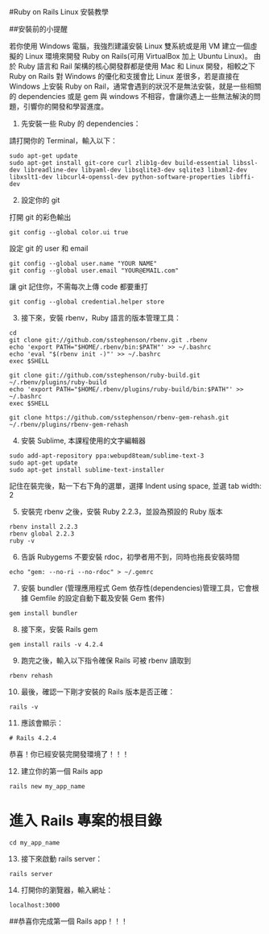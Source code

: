 #Ruby on Rails Linux 安裝教學


##安裝前的小提醒

若你使用 Windows 電腦，我強烈建議安裝 Linux 雙系統或是用 VM 建立一個虛擬的 Linux 環境來開發 Ruby on Rails(可用 VirtualBox 加上 Ubuntu Linux)。
由於 Ruby 語言和 Rail 架構的核心開發群都是使用 Mac 和 Linux 開發，相較之下 Ruby on Rails 對 Windows 的優化和支援會比 Linux 差很多，若是直接在 Windows 上安裝 Ruby on Rail，通常會遇到的狀況不是無法安裝，就是一些相關的 dependencies 或是 gem 與 windows 不相容，會讓你遇上一些無法解決的問題，引響你的開發和學習進度。

1. 先安裝一些 Ruby 的 dependencies：

請打開你的 Terminal，輸入以下：

```
sudo apt-get update
sudo apt-get install git-core curl zlib1g-dev build-essential libssl-dev libreadline-dev libyaml-dev libsqlite3-dev sqlite3 libxml2-dev libxslt1-dev libcurl4-openssl-dev python-software-properties libffi-dev
```

2. 設定你的 git

打開 git 的彩色輸出
```
git config --global color.ui true
```

設定 git 的 user 和 email
```
git config --global user.name "YOUR NAME"
git config --global user.email "YOUR@EMAIL.com"
```

讓 git 記住你，不需每次上傳 code 都要重打
```
git config --global credential.helper store
```

3. 接下來，安裝 rbenv，Ruby 語言的版本管理工具：

```
cd
git clone git://github.com/sstephenson/rbenv.git .rbenv
echo 'export PATH="$HOME/.rbenv/bin:$PATH"' >> ~/.bashrc
echo 'eval "$(rbenv init -)"' >> ~/.bashrc
exec $SHELL

git clone git://github.com/sstephenson/ruby-build.git ~/.rbenv/plugins/ruby-build
echo 'export PATH="$HOME/.rbenv/plugins/ruby-build/bin:$PATH"' >> ~/.bashrc
exec $SHELL

git clone https://github.com/sstephenson/rbenv-gem-rehash.git ~/.rbenv/plugins/rbenv-gem-rehash
```

4. 安裝 Sublime, 本課程使用的文字編輯器

```
sudo add-apt-repository ppa:webupd8team/sublime-text-3
sudo apt-get update
sudo apt-get install sublime-text-installer
```

記住在裝完後，點一下右下角的選單，選擇 Indent using space, 並選 tab width: 2

5. 安裝完 rbenv 之後，安裝 Ruby 2.2.3，並設為預設的 Ruby 版本

```
rbenv install 2.2.3
rbenv global 2.2.3
ruby -v
```

6. 告訴 Rubygems 不要安裝 rdoc，初學者用不到，同時也拖長安裝時間

```
echo "gem: --no-ri --no-rdoc" > ~/.gemrc
```

7. 安裝 bundler (管理應用程式 Gem 依存性(dependencies)管理工具，它會根據 Gemfile 的設定自動下載及安裝 Gem 套件)

```
gem install bundler
```

8. 接下來，安裝 Rails gem

```
gem install rails -v 4.2.4
```

9. 跑完之後，輸入以下指令確保 Rails 可被 rbenv 讀取到

```
rbenv rehash
```

10. 最後，確認一下剛才安裝的 Rails 版本是否正確：

```
rails -v
```

11. 應該會顯示：

```
# Rails 4.2.4
```

恭喜！你已經安裝完開發環境了！！！

12. 建立你的第一個 Rails app

```
rails new my_app_name
```

# 進入 Rails 專案的根目錄

```
cd my_app_name
```

13. 接下來啟動 rails server：

```
rails server
```

14. 打開你的瀏覽器，輸入網址： 

```
localhost:3000
```

##恭喜你完成第一個 Rails app！！！










